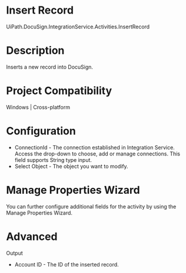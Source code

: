 ﻿# Insert Record

UiPath.DocuSign.IntegrationService.Activities.InsertRecord

# Description

Inserts a new record into DocuSign.

# Project Compatibility

Windows | Cross-platform

# Configuration

* ConnectionId - The connection established in Integration Service. Access the drop-down to choose, add or manage connections. This field supports String type input.
* Select Object - The object you want to modify.

# Manage Properties Wizard

You can further configure additional fields for the activity by using the Manage Properties Wizard.

# Advanced

Output

* Account ID - The ID of the inserted record.
